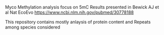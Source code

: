 Myco Methylation analysis focus on 5mC 
Results presented in Bewick AJ et al Nat EcoEvo https://www.ncbi.nlm.nih.gov/pubmed/30778188

This repository contains mostly anlaysis of protein content and Repeats among species considered
